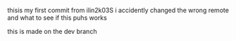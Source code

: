 thisis my first commit from ilin2k03S
i accidently changed the wrong remote and what to see if this puhs works


this is made on the dev branch